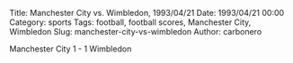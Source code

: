 Title: Manchester City vs. Wimbledon, 1993/04/21
Date: 1993/04/21 00:00
Category: sports
Tags: football, football scores, Manchester City, Wimbledon
Slug: manchester-city-vs-wimbledon
Author: carbonero


Manchester City 1 - 1 Wimbledon
